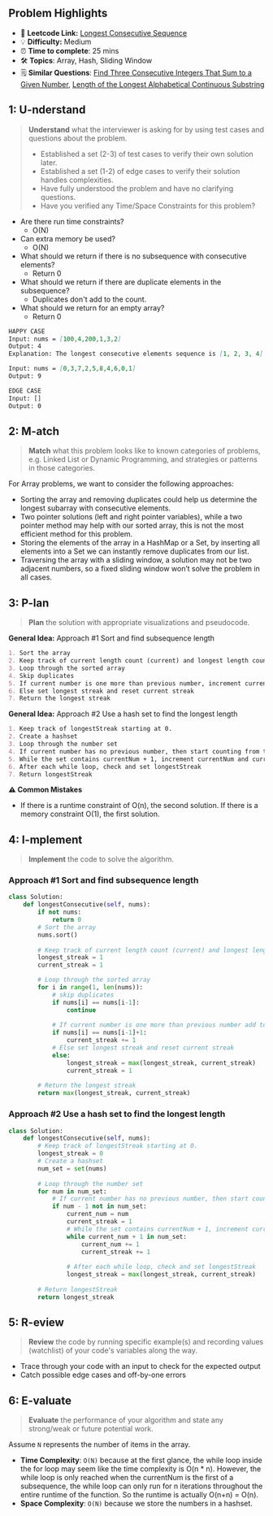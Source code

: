 ## Problem Highlights

* 🔗 **Leetcode Link:** [Longest Consecutive Sequence](https://leetcode.com/problems/longest-consecutive-sequence/)
* 💡 **Difficulty:** Medium
* ⏰ **Time to complete**: 25 mins
* 🛠️ **Topics**: Array,  Hash, Sliding Window 
* 🗒️ **Similar Questions**: [Find Three Consecutive Integers That Sum to a Given Number](https://leetcode.com/problems/find-three-consecutive-integers-that-sum-to-a-given-number/),  [Length of the Longest Alphabetical Continuous Substring](https://leetcode.com/problems/length-of-the-longest-alphabetical-continuous-substring/)
    
## 1: U-nderstand
 
> **Understand** what the interviewer is asking for by using test cases and questions about the problem.
> 
> - Established a set (2-3) of test cases to verify their own solution later.
> - Established a set (1-2) of edge cases to verify their solution handles complexities.
> - Have fully understood the problem and have no clarifying questions.
> - Have you verified any Time/Space Constraints for this problem?

- Are there run time constraints?
    - O(N)
- Can extra memory be used?
    - O(N)
- What should we return if there is no subsequence with consecutive elements?
    - Return 0
- What should we return if there are duplicate elements in the subsequence?
    - Duplicates don't add to the count.
- What should we return for an empty array? 
    - Return 0
   
```markdown
HAPPY CASE
Input: nums = [100,4,200,1,3,2]
Output: 4
Explanation: The longest consecutive elements sequence is [1, 2, 3, 4]. Therefore its length is 4.

Input: nums = [0,3,7,2,5,8,4,6,0,1]
Output: 9

EDGE CASE
Input: [] 
Output: 0
```   
    
## 2: M-atch

<!-- See https://docs.google.com/document/d/1hYT1hoOJ6pFIt8A5q-PIZmYP7pB4WqlzyUJgFx9x2mY/edit#heading=h.ya2de4n4zsds for list of algorithms based on question type-->

> **Match** what this problem looks like to known categories of problems, e.g. Linked List or Dynamic Programming, and strategies or patterns in those categories.

For Array problems, we want to consider the following approaches:

- Sorting the array and removing duplicates could help us determine the longest subarray with consecutive elements.
- Two pointer solutions (left and right pointer variables), while a two pointer method may help with our sorted array, this is not the most efficient method for this problem.
- Storing the elements of the array in a HashMap or a Set, by inserting all elements into a Set we can instantly remove duplicates from our list.
- Traversing the array with a sliding window, a solution may not be two adjacent numbers, so a fixed sliding window won’t solve the problem in all cases.

## 3: P-lan

> **Plan** the solution with appropriate visualizations and pseudocode.

**General Idea:** Approach #1 Sort and find subsequence length
```markdown
1. Sort the array
2. Keep track of current length count (current) and longest length count (longest). Both starting at 1.
3. Loop through the sorted array 
4. Skip duplicates
5. If current number is one more than previous number, increment current streak 
6. Else set longest streak and reset current streak
7. Return the longest streak
```

**General Idea:** Approach #2 Use a hash set to find the longest length
```markdown
1. Keep track of longestStreak starting at 0.
2. Create a hashset 
3. Loop through the number set
4. If current number has no previous number, then start counting from this number
5. While the set contains currentNum + 1, increment currentNum and currentStreak
6. After each while loop, check and set longestStreak
7. Return longestStreak
```
**⚠️ Common Mistakes**

* If there is a runtime constraint of O(n), the second solution. If there is a memory constraint O(1), the first solution.

## 4: I-mplement

> **Implement** the code to solve the algorithm.

### Approach #1 Sort and find subsequence length

```python
class Solution:
    def longestConsecutive(self, nums):
        if not nums:
            return 0
        # Sort the array
        nums.sort()
        
        # Keep track of current length count (current) and longest length count (longest). Both starting at 1.
        longest_streak = 1
        current_streak = 1

        # Loop through the sorted array 
        for i in range(1, len(nums)):
            # skip duplicates
            if nums[i] == nums[i-1]:
                continue
            
            # If current number is one more than previous number add to current streak 
            if nums[i] == nums[i-1]+1:
                current_streak += 1
            # Else set longest streak and reset current streak
            else:
                longest_streak = max(longest_streak, current_streak)
                current_streak = 1
        
        # Return the longest streak
        return max(longest_streak, current_streak)
```

### Approach #2 Use a hash set to find the longest length

```python
class Solution:
    def longestConsecutive(self, nums):
        # Keep track of longestStreak starting at 0.
        longest_streak = 0
        # Create a hashset 
        num_set = set(nums)
        
        # Loop through the number set
        for num in num_set:
            # If current number has no previous number, then start counting from this number
            if num - 1 not in num_set:
                current_num = num
                current_streak = 1
                # While the set contains currentNum + 1, increment currentNum and currentStreak
                while current_num + 1 in num_set:
                    current_num += 1
                    current_streak += 1
                
                # After each while loop, check and set longestStreak
                longest_streak = max(longest_streak, current_streak)
        
        # Return longestStreak
        return longest_streak
```
    
## 5: R-eview

> **Review** the code by running specific example(s) and recording values (watchlist) of your code's variables along the way.

- Trace through your code with an input to check for the expected output
- Catch possible edge cases and off-by-one errors

## 6: E-valuate

> **Evaluate** the performance of your algorithm and state any strong/weak or future potential work.

Assume `N` represents the number of items in the array.

* **Time Complexity**: `O(N)` because at the first glance, the while loop inside the for loop may seem like the time complexity is O(n * n). However, the while loop is only reached when the currentNum is the first of a subsequence, the while loop can only run for n iterations throughout the entire runtime of the function. So the runtime is actually O(n+n) = O(n).
* **Space Complexity**: `O(N)` because we store the numbers in a hashset. 